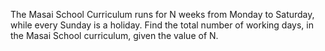 The Masai School Curriculum runs for N weeks from Monday to Saturday, while every Sunday is a holiday. Find the total number of working days, in the Masai School curriculum, given the value of N.
